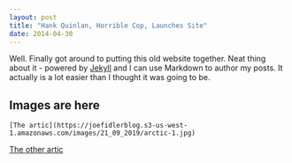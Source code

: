 ```yaml
---
layout: post
title: "Hank Quinlan, Horrible Cop, Launches Site"
date: 2014-04-30
---
```


Well. Finally got around to putting this old website together. Neat thing about it - powered by [Jekyll](http://jekyllrb.com) and I can use Markdown to author my posts. It actually is a lot easier than I thought it was going to be.


## Images are here

	[The artic](https://joefidlerblog.s3-us-west-1.amazonaws.com/images/21_09_2019/arctic-1.jpg)

	
[The other artic](https://joefidlerblog.s3-us-west-1.amazonaws.com/images/21_09_2019/arctic-2.jpg)


